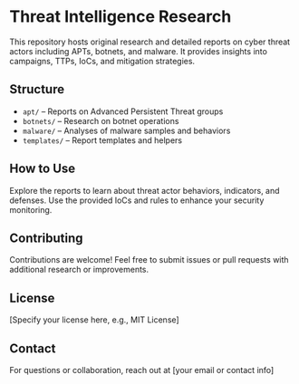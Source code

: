 # Threat Intelligence Research

This repository hosts original research and detailed reports on cyber threat actors including APTs, botnets, and malware. It provides insights into campaigns, TTPs, IoCs, and mitigation strategies.

## Structure

- `apt/` – Reports on Advanced Persistent Threat groups  
- `botnets/` – Research on botnet operations  
- `malware/` – Analyses of malware samples and behaviors  
- `templates/` – Report templates and helpers

## How to Use

Explore the reports to learn about threat actor behaviors, indicators, and defenses. Use the provided IoCs and rules to enhance your security monitoring.

## Contributing

Contributions are welcome! Feel free to submit issues or pull requests with additional research or improvements.

## License

[Specify your license here, e.g., MIT License]

## Contact

For questions or collaboration, reach out at [your email or contact info]
